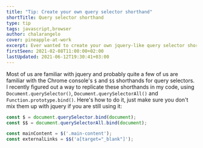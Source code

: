 ```yaml
---
title: "Tip: Create your own query selector shorthand"
shortTitle: Query selector shorthand
type: tip
tags: javascript,browser
author: chalarangelo
cover: pineapple-at-work
excerpt: Ever wanted to create your own jquery-like query selector shorthand? Here's how!
firstSeen: 2021-02-08T11:00:00+02:00
lastUpdated: 2021-06-12T19:30:41+03:00
---
```


Most of us are familiar with jquery and probably quite a few of us are familiar with the Chrome console's `$` and `$$` shorthands for query selectors. I recently figured out a way to replicate these shorthands in my code, using `Document.querySelector()`, `Document.querySelectorAll()` and `Function.prototype.bind()`. Here's how to do it, just make sure you don't mix them up with jquery if you are still using it:

```js
const $ = document.querySelector.bind(document);
const $$ = document.querySelectorAll.bind(document);

const mainContent = $('.main-content');
const externalLinks = $$('a[target="_blank"]');
```
